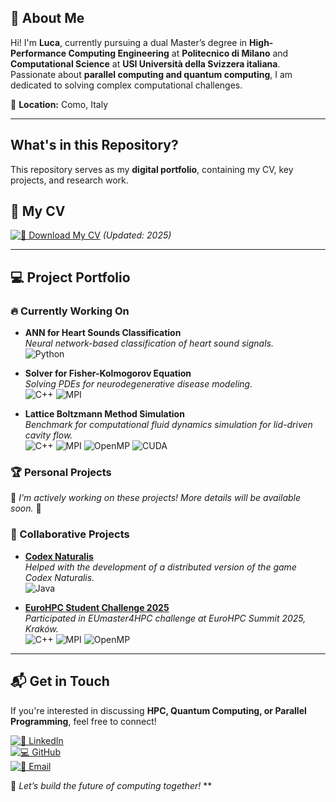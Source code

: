 ## 👋 About Me  
Hi! I'm **Luca**, currently pursuing a dual Master’s degree in **High-Performance Computing Engineering** at **Politecnico di Milano** and **Computational Science** at **USI Università della Svizzera italiana**. Passionate about **parallel computing and quantum computing**, I am dedicated to solving complex computational challenges.

📍 **Location:** Como, Italy  

---

## What's in this Repository?
This repository serves as my **digital portfolio**, containing my CV, key projects, and research work.

## 📄 **My CV**
[![👞 Download My CV](https://img.shields.io/badge/Download%20CV-PDF-blue?style=for-the-badge&logo=adobeacrobatreader)](./CV/CV.pdf) *(Updated: 2025)*  

---

## 💻 **Project Portfolio**

### 🔥 Currently Working On

- **ANN for Heart Sounds Classification**  
  *Neural network-based classification of heart sound signals.*  
  ![Python](https://img.shields.io/badge/Python-3776AB?style=for-the-badge&logo=python&logoColor=white)

- **Solver for Fisher-Kolmogorov Equation**  
  *Solving PDEs for neurodegenerative disease modeling.*  
  ![C++](https://img.shields.io/badge/C++-00599C?style=for-the-badge&logo=cplusplus&logoColor=white) ![MPI](https://img.shields.io/badge/MPI-FF6600?style=for-the-badge)

- **Lattice Boltzmann Method Simulation**  
  *Benchmark for computational fluid dynamics simulation for lid-driven cavity flow.*  
  ![C++](https://img.shields.io/badge/C++-00599C?style=for-the-badge&logo=cplusplus&logoColor=white) ![MPI](https://img.shields.io/badge/MPI-FF6600?style=for-the-badge) ![OpenMP](https://img.shields.io/badge/OpenMP-0095D5?style=for-the-badge&logo=openmp&logoColor=white) ![CUDA](https://img.shields.io/badge/CUDA-76B900?style=for-the-badge&logo=nvidia&logoColor=white)

### 🏆 Personal Projects

🚧 *I'm actively working on these projects! More details will be available soon.* 🚀  

### 🤝 Collaborative Projects

- **[Codex Naturalis](https://github.com/Diego41ITA/ing-sw-2024-quattrone-galatea-lamperti-lodetti)**  
  *Helped with the development of a distributed version of the game Codex Naturalis.*  
  ![Java](https://img.shields.io/badge/Java-ED8B00?style=for-the-badge&logo=openjdk&logoColor=white)

- **[EuroHPC Student Challenge 2025](https://github.com/Rudolfovoorg/EuroHPC_Student_Challenge_2025_Team_2.git)**  
  *Participated in EUmaster4HPC challenge at EuroHPC Summit 2025, Kraków.*  
  ![C++](https://img.shields.io/badge/C++-00599C?style=for-the-badge&logo=cplusplus&logoColor=white) ![MPI](https://img.shields.io/badge/MPI-FF6600?style=for-the-badge) ![OpenMP](https://img.shields.io/badge/OpenMP-0095D5?style=for-the-badge&logo=openmp&logoColor=white)

---

## 📬 Get in Touch
If you're interested in discussing **HPC, Quantum Computing, or Parallel Programming**, feel free to connect!

[![🌟 LinkedIn](https://img.shields.io/badge/LinkedIn-Profile-blue?style=for-the-badge&logo=linkedin)](https://www.linkedin.com/in/luca-lamperti-3920521b8)  
[![💻 GitHub](https://img.shields.io/badge/GitHub-Profile-black?style=for-the-badge&logo=github)](https://github.com/yourprofile)  
[![📧 Email](https://img.shields.io/badge/Email-Contact%20Me-red?style=for-the-badge&logo=gmail)](mailto:l.lamperti2002@gmail.com)  

🚀 *Let’s build the future of computing together!*
**
